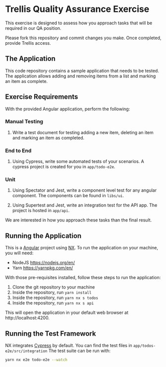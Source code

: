 # Trellis Quality Assurance Exercise

This exercise is designed to assess how you approach tasks that will be required in our QA position.

Please fork this repository and commit changes you make. Once completed, provide Trellis access.

## The Application

This code repository contains a sample application that needs to be tested. The
application allows adding and removing items from a list and marking an item as complete.

## Exercise Requirements

With the provided Angular application, perform the following:

### Manual Testing
1. Write a test document for testing adding a new item, deleting an item and marking an item
   as completed.


### End to End
1. Using Cypress, write some automated tests of your scenarios. A cypress project is created for you in
   `app/todo-e2e`.

### Unit
1. Using Spectator and Jest, write a component level test for any angular component. The components can be found in `libs/ui`.

2. Using Supertest and Jest, write an integration test for the API app. The project is hosted in
`app/api`.

We are interested in how you approach these tasks than the final result.

## Running the Application

This is a [Angular](https://angular.io/)
project using [NX](https://nx.dev/angular/getting-started/why-nx). To run the application on your machine,
you will need:

- NodeJS https://nodejs.org/en/
- Yarn https://yarnpkg.com/en/

With those pre-requisites installed, follow these steps to run the application:

1.  Clone the git repository to your machine
2.  Inside the repository, run `yarn install`
3.  Inside the repository, run `yarn nx s todos`
3.  Inside the repository, run `yarn nx s api`

This will open the application in your default web browser at
http://localhost:4200.

## Running the Test Framework

NX integrates [Cypress](https://www.cypress.io/) by default. You can find the test files in
`app/todos-e2e/src/integration` The test suite can be run with:

```sh
yarn nx e2e todo-e2e --watch
```
